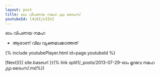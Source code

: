 ```yaml
---
layout: post
title: ഓം വിപണയ നമഹ ൧൧ ടൈംസ്
youtubeId: l4i6IjnIZnI
---
```

 
 
 ഓം വിപണയ നമഹ 
 
 -  ആരാണ് വില വ്യക്തമാക്കാത്തത് 
 
  
 
  
 
 
 
 
 
 


{% include youtubePlayer.html id=page.youtubeId %}
 
[Next]({{ site.baseurl }}{% link  split1/_posts/2013-07-29-ഓം മൃദവേ നമഹ ൧൧ ടൈംസ്.md%})
 
